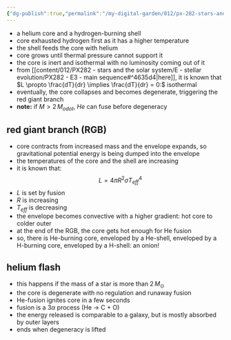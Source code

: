 ```yaml
---
{"dg-publish":true,"permalink":"/my-digital-garden/012/px-282-stars-and-the-solar-system/e-stellar-evolution/px-285-e5-post-main-sequence-evolution/","created":"2024-11-25T10:50:32.000+00:00","updated":"2024-11-26T09:40:16.959+00:00"}
---
```


- a helium core and a hydrogen-burning shell
- core exhausted hydrogen first as it has a higher temperature
- the shell feeds the core with helium
- core grows until thermal pressure cannot support it
- the core is inert and isothermal with no luminosity coming out of it
- from [[content/012/PX282 - stars and the solar system/E - stellar evolution/PX282 - E3 - main sequence#^4635d4\|here]], it is known that $L \propto \frac{dT}{dr} \implies \frac{dT}{dr} = 0:$ isothermal
- eventually, the core collapses and becomes degenerate, triggering the red giant branch
- **note:** if ${} M>2\,M_{odot} {}$, $He$ can fuse before degeneracy
## red giant branch (RGB)
- core contracts from increased mass and the envelope expands, so gravitational potential energy is being dumped into the envelope
- the temperatures of the core and the shell are increasing
- it is known that: 
$$L = 4\pi R^{2}\sigma T_{eff}^{4}$$
- $L$ is set by fusion
- $R$ is increasing
- $T_{eff}$ is decreasing
- the envelope becomes convective with a higher gradient: hot core to colder outer
- at the end of the RGB, the core gets hot enough for He fusion
- so, there is He-burning core, enveloped by a He-shell, enveloped by a H-burning core, enveloped by a H-shell: an onion!
## helium flash
- this happens if the mass of a star is more than $2\,M_{\odot}$
- the core is degenerate with no regulation and runaway fusion
- He-fusion ignites core in a few seconds
- fusion is a $3\alpha$ process (He $\to$ C + O)
- the energy released is comparable to a galaxy, but is mostly absorbed by outer layers
- ends when degeneracy is lifted
